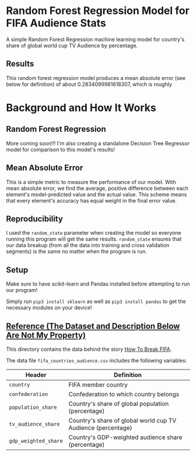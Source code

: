 # Random Forest Regression Model for FIFA Audience Stats
A simple Random Forest Regression machine learning model for country's share of global world cup TV Audience by percentage.

## Results
This random forest regression model produces a mean absolute error (see below for definition) of about 0.2834099981618307, which is roughly 



# Background and How It Works
## Random Forest Regression
More coming soon!!! I'm also creating a standalone Decision Tree Regressor model for comparison to this model's results!

## Mean Absolute Error
This is a simple metric to measure the performance of our model. With mean absolute error, we find the average, positive difference between each element's model-predicted value and the actual value. This scheme means that every element's accuracy has equal weight in the final error value.

## Reproducibility
I used the `random_state` parameter when creating the model so everyone running this program will get the same results. `random_state` ensures that our data breakup (from all the data into training and cross validation segments) is the same no matter when the program is run.

## Setup
Make sure to have scikit-learn and Pandas installed before attempting to run our program!

Simply run `pip3 install sklearn` as well as `pip3 install pandas` to get the necessary modules on your device!

## [Reference (The Dataset and Description Below Are Not My Property)](https://github.com/fivethirtyeight/data/tree/master/fifa)
This directory contains the data behind the story [How To Break FIFA](http://fivethirtyeight.com/features/how-to-break-fifa/).

The data file `fifa_countries_audience.csv` includes the following variables:

Header | Definition
---|---------
`country` | FIFA member country
`confederation` | Confederation to which country belongs
`population_share` | Country's share of global population (percentage)
`tv_audience_share` | Country's share of global world cup TV Audience (percentage)
`gdp_weighted_share` | Country's GDP-weighted audience share (percentage)
